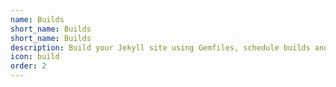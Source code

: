 ```yaml
---
name: Builds
short_name: Builds
short_name: Builds
description: Build your Jekyll site using Gemfiles, schedule builds and configure environments
icon: build
order: 2
---
```

